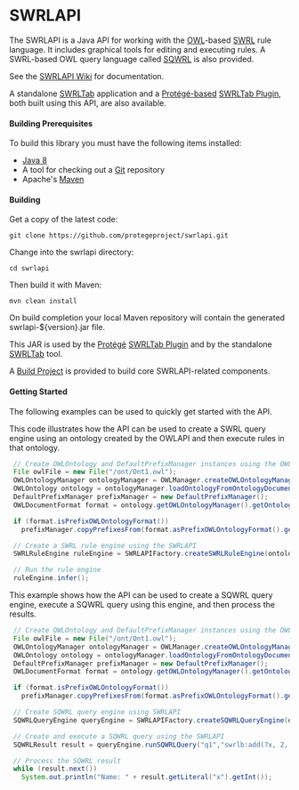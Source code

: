 SWRLAPI
=======

The SWRLAPI is a Java API for working with the [OWL](http://en.wikipedia.org/wiki/Web_Ontology_Language)-based [SWRL](http://www.w3.org/Submission/SWRL/) rule language. 
It includes graphical tools for editing and executing rules. 
A SWRL-based OWL query language called [SQWRL](https://github.com/protegeproject/swrlapi/wiki/SQWRL) is also provided.

See the [SWRLAPI Wiki](https://github.com/protegeproject/swrlapi/wiki) for documentation.

A standalone [SWRLTab](https://github.com/protegeproject/swrltab) application and a [Protégé-based](http://protege.stanford.edu/) 
[SWRLTab Plugin](https://github.com/protegeproject/swrltab-plugin), both built using this API, are also available. 

#### Building Prerequisites

To build this library you must have the following items installed:

+ [Java 8](http://www.oracle.com/technetwork/java/javase/downloads/index.html)
+ A tool for checking out a [Git](http://git-scm.com/) repository
+ Apache's [Maven](http://maven.apache.org/index.html)

#### Building

Get a copy of the latest code:

    git clone https://github.com/protegeproject/swrlapi.git 

Change into the swrlapi directory:

    cd swrlapi

Then build it with Maven:

    mvn clean install

On build completion your local Maven repository will contain the generated swrlapi-${version}.jar file.

This JAR is used by the [Protégé](http://protege.stanford.edu/) [SWRLTab Plugin](https://github.com/protegeproject/swrltab-plugin)
and by the standalone [SWRLTab](https://github.com/protegeproject/swrltab) tool.

A [Build Project](https://github.com/protegeproject/swrltab-project) is provided to build core SWRLAPI-related components.

#### Getting Started

The following examples can be used to quickly get started with the API.

This code illustrates how the API can be used to create a SWRL query engine using an ontology 
created by the OWLAPI and then execute rules in that ontology.

```java
 // Create OWLOntology and DefaultPrefixManager instances using the OWLAPI
 File owlFile = new File("/ont/Ont1.owl");
 OWLOntologyManager ontologyManager = OWLManager.createOWLOntologyManager();
 OWLOntology ontology = ontologyManager.loadOntologyFromOntologyDocument(owlFile);
 DefaultPrefixManager prefixManager = new DefaultPrefixManager();
 OWLDocumentFormat format = ontology.getOWLOntologyManager().getOntologyFormat(ontology);

 if (format.isPrefixOWLOntologyFormat())
   prefixManager.copyPrefixesFrom(format.asPrefixOWLOntologyFormat().getPrefixName2PrefixMap());

 // Create a SWRL rule engine using the SWRLAPI
 SWRLRuleEngine ruleEngine = SWRLAPIFactory.createSWRLRuleEngine(ontology, prefixManager);

 // Run the rule engine
 ruleEngine.infer();
```

This example shows how the API can be used to create a SQWRL query engine, execute a SQWRL query using
this engine, and then process the results.

```java
 // Create OWLOntology and DefaultPrefixManager instances using the OWLAPI
 File owlFile = new File("/ont/Ont1.owl");
 OWLOntologyManager ontologyManager = OWLManager.createOWLOntologyManager();
 OWLOntology ontology = ontologyManager.loadOntologyFromOntologyDocument(owlFile);
 DefaultPrefixManager prefixManager = new DefaultPrefixManager();
 OWLDocumentFormat format = ontology.getOWLOntologyManager().getOntologyFormat(ontology);

 if (format.isPrefixOWLOntologyFormat())
   prefixManager.copyPrefixesFrom(format.asPrefixOWLOntologyFormat().getPrefixName2PrefixMap());

 // Create SQWRL query engine using SWRLAPI
 SQWRLQueryEngine queryEngine = SWRLAPIFactory.createSQWRLQueryEngine(ontology, prefixManager);

 // Create and execute a SQWRL query using the SWRLAPI
 SQWRLResult result = queryEngine.runSQWRLQuery("q1","swrlb:add(?x, 2, 2) -> sqwrl:select(?x)");

 // Process the SQWRL result
 while (result.next()) 
   System.out.println("Name: " + result.getLiteral("x").getInt());
```
